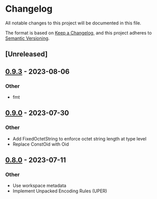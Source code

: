 # Changelog
All notable changes to this project will be documented in this file.

The format is based on [Keep a Changelog](https://keepachangelog.com/en/1.0.0/),
and this project adheres to [Semantic Versioning](https://semver.org/spec/v2.0.0.html).

## [Unreleased]

## [0.9.3](https://github.com/XAMPPRocky/rasn/compare/rasn-smi-v0.9.2...rasn-smi-v0.9.3) - 2023-08-06

### Other
- fmt

## [0.9.0](https://github.com/XAMPPRocky/rasn/compare/rasn-smi-v0.8.2...rasn-smi-v0.9.0) - 2023-07-30

### Other
- Add FixedOctetString to enforce octet string length at type level
- Replace ConstOid with Oid

## [0.8.0](https://github.com/XAMPPRocky/rasn/compare/rasn-smi-v0.7.0...rasn-smi-v0.8.0) - 2023-07-11

### Other
- Use workspace metadata
- Implement Unpacked Encoding Rules (UPER)
